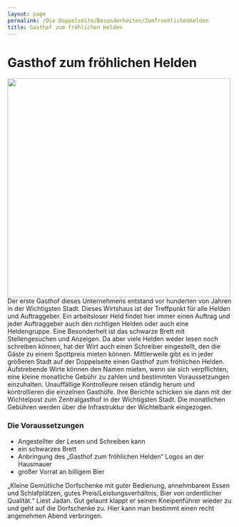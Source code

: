 ```yaml
---
layout: page
permalink: /Die Doppelseite/Besonderheiten/Zumfroehlichenhelden
title: Gasthof zum fröhlichen Helden
---
```


# Gasthof zum fröhlichen Helden

<img alt="" height="491" src="{{ site.baseurl }}/assets/pics/weltenbuch/gallery/illus/nrm/gasthoflogo.jpg" width="500" />
Der erste Gasthof dieses Unternehmens entstand vor hunderten von Jahren in der Wichtigsten Stadt. Dieses Wirtshaus ist der Treffpunkt für alle Helden und Auftraggeber. Ein arbeitsloser Held findet hier immer einen Auftrag und jeder Auftraggeber auch den richtigen Helden oder auch eine Heldengruppe. Eine Besonderheit ist das schwarze Brett mit Stellengesuchen und Anzeigen. Da aber viele Helden weder lesen noch schreiben können, hat der Wirt auch einen Schreiber eingestellt, den die Gäste zu einem Spottpreis mieten können. Mittlerweile gibt es in jeder größeren Stadt auf der Doppelseite einen Gasthof zum fröhlichen Helden. Aufstrebende Wirte können den Namen mieten, wenn sie sich verpflichten, eine kleine monatliche Gebühr zu zahlen und bestimmten Voraussetzungen einzuhalten. Unauffällige Kontrolleure reisen ständig herum und kontrollieren die einzelnen Gasthöfe. Ihre Berichte schicken sie dann mit der Wichtelpost zum Zentralgasthof in der Wichtigsten Stadt. Die monatlichen Gebühren werden über die Infrastruktur der Wichtelbank eingezogen.

### Die Voraussetzungen

- Angestellter der Lesen und Schreiben kann
- ein schwarzes Brett
- Anbringung des &bdquo;Gasthof zum fröhlichen Helden&ldquo; Logos an der Hausmauer
- großer Vorrat an billigem Bier

&bdquo;Kleine Gemütliche Dorfschenke mit guter Bedienung, annehmbarem Essen und Schlafplätzen, gutes Preis/Leistungsverhältnis, Bier von ordentlicher Qualität.&ldquo; Liest Jadan. Gut gelaunt klappt er seinen Kneipenführer wieder zu und geht auf die Dorfschenke zu. Hier kann man bestimmt einen recht angenehmen Abend verbringen.

